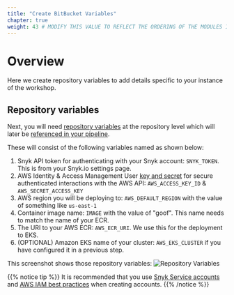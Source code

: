 ```yaml
---
title: "Create BitBucket Variables"
chapter: true
weight: 43 # MODIFY THIS VALUE TO REFLECT THE ORDERING OF THE MODULES IF APPLICABLE
---
```


# Overview
Here we create repository variables to add details specific to your instance of the workshop.

## Repository variables

Next, you will need [repository variables](https://support.atlassian.com/bitbucket-cloud/docs/variables-in-pipelines/#Repository-variables) at the
repository level which will later be [referenced in your pipeline](https://support.atlassian.com/bitbucket-cloud/docs/variables-in-pipelines/).

These will consist of the following variables named as shown below:

1. Snyk API token for authenticating with your Snyk account: `SNYK_TOKEN`.  This is from your Snyk.io settings page.
1. AWS Identity & Access Management User [key and secret](https://docs.aws.amazon.com/IAM/latest/UserGuide/id_credentials_access-keys.html) for secure authenticated interactions with the AWS API: `AWS_ACCESS_KEY_ID` & `AWS_SECRET_ACCESS_KEY`
1. AWS region you will be deploying to: `AWS_DEFAULT_REGION` with the value of something like `us-east-1`
1. Container image name: `IMAGE` with the value of "goof".  This name needs to match the name of your ECR.
1. The URI to your AWS ECR: `AWS_ECR_URI`.  We use this for the deployment to EKS.
1. (OPTIONAL) Amazon EKS name of your cluster: `AWS_EKS_CLUSTER` if you have configured it in a previous step.

This screenshot shows those repository variables:
![Repository Variables](/images/bitbucket-repo-vars.png)

{{% notice tip %}}
It is recommended that you use [Snyk Service accounts](https://support.snyk.io/hc/en-us/articles/360004037597-Service-accounts) and [AWS IAM best practices](https://docs.aws.amazon.com/IAM/latest/UserGuide/best-practices.html) when creating accounts.
{{% /notice %}}
